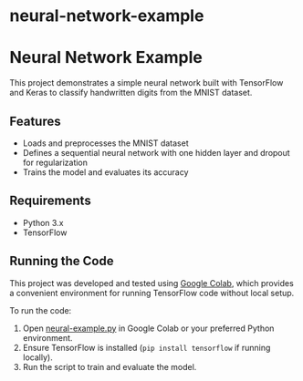 # neural-network-example
# Neural Network Example

This project demonstrates a simple neural network built with TensorFlow and Keras to classify handwritten digits from the MNIST dataset.

## Features

- Loads and preprocesses the MNIST dataset
- Defines a sequential neural network with one hidden layer and dropout for regularization
- Trains the model and evaluates its accuracy

## Requirements

- Python 3.x
- TensorFlow

## Running the Code

This project was developed and tested using [Google Colab](https://colab.research.google.com/), which provides a convenient environment for running TensorFlow code without local setup.

To run the code:

1. Open [neural-example.py](neural-example.py) in Google Colab or your preferred Python environment.
2. Ensure TensorFlow is installed (`pip install tensorflow` if running locally).
3. Run the script to train and evaluate the model.

